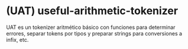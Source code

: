 # (UAT) useful-arithmetic-tokenizer 

UAT es un tokenizer aritmético básico con funciones para determinar errores, separar tokens por tipos y preparar strings para conversiones a infix, etc.





